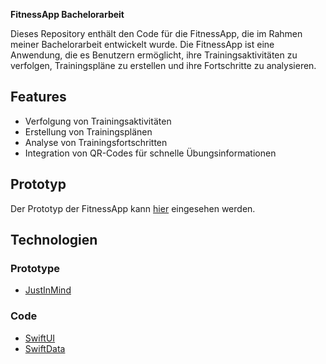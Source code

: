 **FitnessApp Bachelorarbeit**

Dieses Repository enthält den Code für die FitnessApp, die im Rahmen meiner Bachelorarbeit entwickelt wurde. Die FitnessApp ist eine Anwendung, die es Benutzern ermöglicht, ihre Trainingsaktivitäten zu verfolgen, Trainingspläne zu erstellen und ihre Fortschritte zu analysieren.

## Features

- Verfolgung von Trainingsaktivitäten
- Erstellung von Trainingsplänen
- Analyse von Trainingsfortschritten
- Integration von QR-Codes für schnelle Übungsinformationen

## Prototyp

Der Prototyp der FitnessApp kann [hier](https://cloud.justinmind.com/usernote/prototype/d3d861f6a2c89235516322d52a070b7a9d6ec5d8ef01298a0294ce90c96f051a) eingesehen werden.


## Technologien
### Prototype
- [JustInMind](https://www.justinmind.com)
### Code
- [SwiftUI](https://developer.apple.com/xcode/swiftui/)
- [SwiftData](https://developer.apple.com/xcode/swiftdata/)
